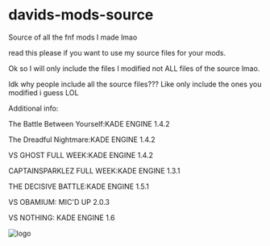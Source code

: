# davids-mods-source
Source of all the fnf mods I made lmao

read this please if you want to use my source files for your mods.

Ok so I will only include the files I modified not ALL files of the source lmao.

Idk why people include all the source files??? Like only include the ones you modified i guess LOL

Additional info:

The Battle Between Yourself:KADE ENGINE 1.4.2

The Dreadful Nightmare:KADE ENGINE 1.4.2

VS GHOST FULL WEEK:KADE ENGINE 1.4.2
 
CAPTAINSPARKLEZ FULL WEEK:KADE ENGINE 1.3.1

THE DECISIVE BATTLE:KADE ENGINE 1.5.1

VS OBAMIUM: MIC'D UP 2.0.3

VS NOTHING: KADE ENGINE 1.6

![logo](https://user-images.githubusercontent.com/83901746/124301985-dada1200-db60-11eb-9a2b-3cc8c80a1bb4.png)
